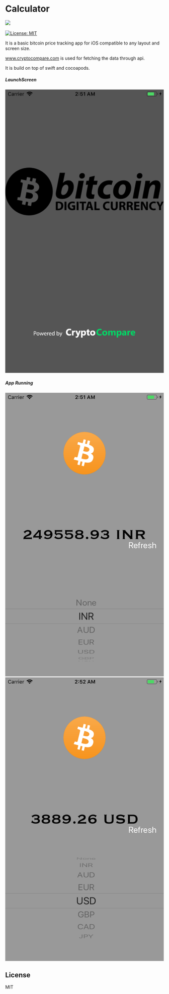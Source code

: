 # Calculator

![](https://img.shields.io/badge/platform-iOS%209.3-lightgrey.svg)

[![License: MIT](https://img.shields.io/badge/License-MIT-yellow.svg)](https://opensource.org/licenses/MIT)

It is a basic bitcoin price tracking app for iOS compatible to any layout and screen size.

www.cryptocompare.com is used for fetching the data through api.

It is build on top of swift and cocoapods.

##### LaunchScreen
<img src ="Screenshots/Simulator Screen Shot - iPhone 8 - 2019-03-08 at 02.51.42.png">

##### App Running
<img src ="Screenshots/Simulator Screen Shot - iPhone 8 - 2019-03-08 at 02.51.58.png">
<img src ="Screenshots/Simulator Screen Shot - iPhone 8 - 2019-03-08 at 02.52.03.png">


License
----

MIT


